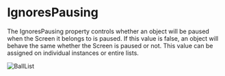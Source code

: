 # IgnoresPausing

The IgnoresPausing property controls whether an object will be paused when the Screen it belongs to is paused. If this value is false, an object will behave the same whether the Screen is paused or not. This value can be assigned on individual instances or entire lists.

![BallList ](../../.gitbook/assets/2022-10-img\_635c89181c21c.png)
